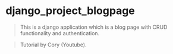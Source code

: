 # django_project_blogpage

> This is a django application which is a blog page with CRUD functionality and authentication. 

> Tutorial by Cory (Youtube).  
